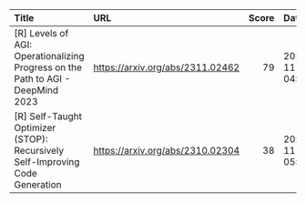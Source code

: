 | Title                                                                           | URL                              |   Score | Date                |
|:--------------------------------------------------------------------------------|:---------------------------------|--------:|:--------------------|
| [R] Levels of AGI: Operationalizing Progress on the Path to AGI - DeepMind 2023 | https://arxiv.org/abs/2311.02462 |      79 | 2023-11-09 04:58:05 |
| [R] Self-Taught Optimizer (STOP): Recursively Self-Improving Code Generation    | https://arxiv.org/abs/2310.02304 |      38 | 2023-11-08 05:02:44 |